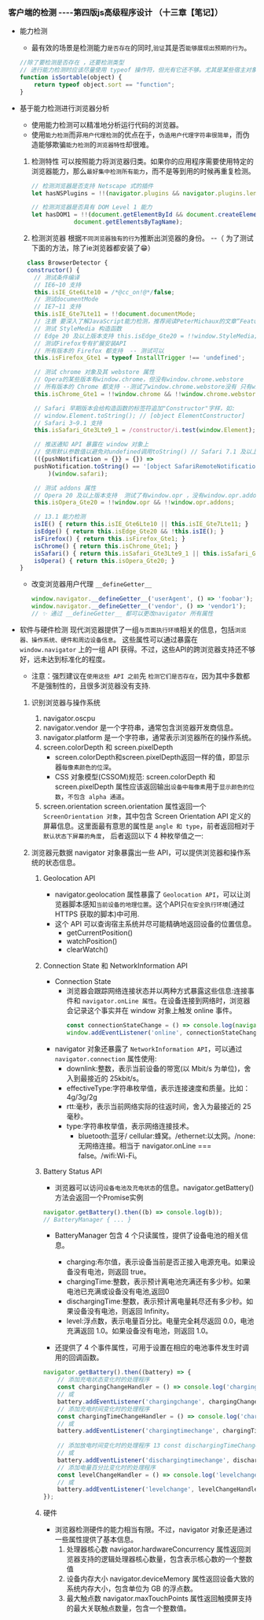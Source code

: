 ### 客户端的检测  ----第四版js高级程序设计 （十三章【笔记】）

* 能力检测
    * 最有效的场景是检测能力`是否存在`的同时,`验证`其是否`能够展现出预期的行为`。

    ```js
    //除了要检测是否存在 ，还要检测类型
    // 进行能力检测时应该尽量使用 typeof 操作符，但光有它还不够。尤其是某些宿主对象并不保证对 typeof 测试返回合理的值。
    function isSortable(object) {
        return typeof object.sort == "function";
    }
    ```
* 基于能力检测进行浏览器分析
    * 使用能力检测可以精准地分析运行代码的浏览器。
    * 使用`能力检测`而非`用户代理检测`的优点在于，`伪造用户代理字符串很简单`，而伪造能够欺骗`能力检测`的`浏览器特性`却很难。

    1. 检测特性
        可以按照能力将浏览器归类。如果你的应用程序需要使用特定的浏览器能力，那么`最好集中检测所有能力`，而不是等到用的时候再重复检测。

        ```js
        // 检测浏览器是否支持 Netscape 式的插件
        let hasNSPlugins = !!(navigator.plugins && navigator.plugins.length);

        // 检测浏览器是否具有 DOM Level 1 能力
        let hasDOM1 = !!(document.getElementById && document.createElement &&
                    document.getElementsByTagName);
        ```

    2. 检测浏览器
    根据`不同浏览器独有的行为`推断出浏览器的身份。  --（ 为了测试下面的方法，除了ie浏览器都安装了😁）

    ```js
      class BrowserDetector {
      constructor() {
        // 测试条件编译
        // IE6~10 支持
        this.isIE_Gte6Lte10 = /*@cc_on!@*/false;
        // 测试documentMode
        // IE7~11 支持
        this.isIE_Gte7Lte11 = !!document.documentMode;
        // 注意 要深入了解JavaScript能力检测，推荐阅读PeterMichaux的文章“FeatureDetection— State of the Art Browser Scripting”。
        // 测试 StyleMedia 构造函数
        // Edge 20 及以上版本支持 this.isEdge_Gte20 = !!window.StyleMedia;
        // 测试Firefox专有扩展安装API
        // 所有版本的 Firefox 都支持  -- 测试可以
        this.isFirefox_Gte1 = typeof InstallTrigger !== 'undefined';

        // 测试 chrome 对象及其 webstore 属性
        // Opera的某些版本有window.chrome，但没有window.chrome.webstore
        // 所有版本的 Chrome 都支持 --测试了window.chrome.webstore没有 只有window.chrome
        this.isChrome_Gte1 = !!window.chrome && !!window.chrome.webstore;

        // Safari 早期版本会给构造函数的标签符追加"Constructor"字样，如:
        // window.Element.toString(); // [object ElementConstructor]
        // Safari 3~9.1 支持
        this.isSafari_Gte3Lte9_1 = /constructor/i.test(window.Element);

        // 推送通知 API 暴露在 window 对象上
        // 使用默认参数值以避免对undefined调用toString() // Safari 7.1 及以上版本支持 this.isSafari_Gte7_1 = 测试可以
        (({pushNotification = {}} = {}) =>
        pushNotification.toString() == '[object SafariRemoteNotification]'
            )(window.safari);

        // 测试 addons 属性
        // Opera 20 及以上版本支持  测试了有window.opr ，没有window.opr.addons
        this.isOpera_Gte20 = !!window.opr && !!window.opr.addons;

        // 13.1 能力检测
        isIE() { return this.isIE_Gte6Lte10 || this.isIE_Gte7Lte11; }
        isEdge() { return this.isEdge_Gte20 && !this.isIE(); }
        isFirefox() { return this.isFirefox_Gte1; }
        isChrome() { return this.isChrome_Gte1; }
        isSafari() { return this.isSafari_Gte3Lte9_1 || this.isSafari_Gte7_1; }
        isOpera() { return this.isOpera_Gte20; }
    }
    ```

    * 改变浏览器用户代理 `__defineGetter__`

        ```js
        window.navigator.__defineGetter__('userAgent', () => 'foobar');
        window.navigator.__defineGetter__('vendor', () => 'vendor1');
        // ✨ 通过 __defineGetter__ 都可以更改navigator 所有属性
        ```

* 软件与硬件检测
    现代浏览器提供了一组`与页面执行环境`相关的信息，包括`浏览器、操作系统、硬件和周边设备信息`。 这些属性可以通过暴露在 `window.navigator` 上的一组 API 获得。不过，这些API的跨浏览器支持还不够好，远未达到标准化的程度。
    * 注意：强烈建议在`使用这些 API 之前`先 `检测它们是否存在`，因为其中多数都不是强制性的，且很多浏览器没有支持.

    1. 识别浏览器与操作系统
        1. navigator.oscpu
        2. navigator.vendor
            是一个字符串，通常包含浏览器开发商信息。
        3. navigator.platform
            是一个字符串，通常表示浏览器所在的操作系统。
        4. screen.colorDepth 和 screen.pixelDepth
            * screen.colorDepth和screen.pixelDepth返回一样的值，即显示器`每像素颜色的位深`。
            * CSS 对象模型(CSSOM)规范:
            screen.colorDepth 和 screen.pixelDepth 属性应该返回输出`设备中每像素`用于`显示颜色的位数`，`不包含 alpha 通道`。
        5. screen.orientation
        screen.orientation 属性返回一个 `ScreenOrientation 对象`，其中包含 Screen Orientation API 定义的屏幕信息。这里面最有意思的属性是 `angle 和 type`，前者返回相对于`默认状态下屏幕的角度`， 后者返回以下 4 种枚举值之一:
        
    2. 浏览器元数据
         navigator 对象暴露出一些 API，可以提供浏览器和操作系统的状态信息。
        1. Geolocation API
            * navigator.geolocation 属性暴露了 `Geolocation API`，可以让浏览器脚本感知`当前设备的地理位置`。这个API只`在安全执行环境`(通过 HTTPS 获取的脚本)中可用.
            * 这个 API 可以查询宿主系统并尽可能精确地返回设备的位置信息。
                * getCurrentPosition()
                * watchPosition()
                * clearWatch()
        2. Connection State 和 NetworkInformation API
            * Connection State
                * 浏览器会跟踪网络连接状态并以两种方式暴露这些信息:连接事件和 `navigator.onLine 属性`。在设备连接到网络时，浏览器会记录这个事实并在 window 对象上触发 online 事件。
                    ```js
                    const connectionStateChange = () => console.log(navigator.onLine);//返回一个boolean
                    window.addEventListener('online', connectionStateChange); window.addEventListener('offline', connectionStateChange);
                    ```
            * navigator 对象还暴露了 `NetworkInformation API`，可以通过 `navigator.connection` 属性使用:
                * downlink:整数，表示当前设备的带宽(以 Mbit/s 为单位)，舍入到最接近的 25kbit/s。
                * effectiveType:字符串枚举值，表示连接速度和质量。比如：4g/3g/2g
                * rtt:毫秒，表示当前网络实际的往返时间，舍入为最接近的 25 毫秒。
                * type:字符串枚举值，表示网络连接技术。
                    * bluetooth:蓝牙/ cellular:蜂窝。/ethernet:以太网。/none:无网络连接。相当于 navigator.onLine === false。/wifi:Wi-Fi。

        3. Battery Status API
            * 浏览器可以访问`设备电池及充电状态`的信息。navigator.getBattery()方法会返回一个Promise实例 

            ```js
            navigator.getBattery().then((b) => console.log(b));
            // BatteryManager { ... }
            ```      
            * BatteryManager 包含 4 个只读属性，提供了设备电池的相关信息。
                * charging:布尔值，表示设备当前是否正接入电源充电。如果设备没有电池，则返回 true。
                * chargingTime:整数，表示预计离电池充满还有多少秒。如果电池已充满或设备没有电池,返回0
                * dischargingTime:整数，表示预计离电量耗尽还有多少秒。如果设备没有电池，则返回 Infinity。
                * level:浮点数，表示电量百分比。电量完全耗尽返回 0.0，电池充满返回 1.0。如果设备没有电池，则返回 1.0。
                
            * 还提供了 4 个事件属性，可用于设置在相应的电池事件发生时调用的回调函数。
            ```js
            navigator.getBattery().then((battery) => {
                // 添加充电状态变化时的处理程序
                const chargingChangeHandler = () => console.log('chargingchange'); battery.onchargingchange = chargingChangeHandler;
                // 或
                battery.addEventListener('chargingchange', chargingChangeHandler);
                // 添加充电时间变化时的处理程序
                const chargingTimeChangeHandler = () => console.log('chargingtimechange'); battery.onchargingtimechange = chargingTimeChangeHandler;
                // 或
                battery.addEventListener('chargingtimechange', chargingTimeChangeHandler);
             
                // 添加放电时间变化时的处理程序 13 const dischargingTimeChangeHandler = () => console.log('dischargingtimechange'); battery.ondischargingtimechange = dischargingTimeChangeHandler;
                // 或
                battery.addEventListener('dischargingtimechange', dischargingTimeChangeHandler);
                // 添加电量百分比变化时的处理程序
                const levelChangeHandler = () => console.log('levelchange'); battery.onlevelchange = levelChangeHandler;
                // 或
                battery.addEventListener('levelchange', levelChangeHandler);
            });

            ```
        4.  硬件
            * 浏览器检测硬件的能力相当有限。不过，navigator 对象还是通过一些属性提供了基本信息。
                1. 处理器核心数
                    navigator.hardwareConcurrency 属性返回浏览器支持的逻辑处理器核心数量，包含表示核心数的一个整数值
                2. 设备内存大小
                    navigator.deviceMemory 属性返回设备大致的系统内存大小，包含单位为 GB 的浮点数。
                3. 最大触点数
                    navigator.maxTouchPoints 属性返回触摸屏支持的最大关联触点数量，包含一个整数值。